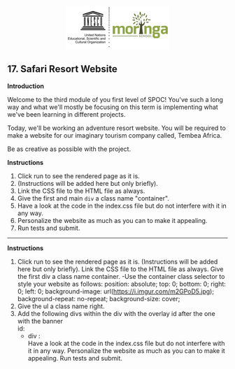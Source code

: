  <p align="center">
  <img src="../images/moringa_unesco.png">
</p>

## 17. Safari Resort Website

**Introduction**

Welcome to the third module of you first level of SPOC! You've such a long way and what we'll mostly be focusing on this term is implementing what we've been learning in different projects.

Today, we'll be working an adventure resort website. You will be required to make a website for our imaginary tourism company called, Tembea Africa. 

Be as creative as possible with the project.

**Instructions**

1. Click run to see the rendered page as it is.
2. (Instructions will be added here but only briefly).
3. Link the CSS file to the HTML file as always.
4. Give the first and main `div` a class name "container". 
5. Have a look at the code in the index.css file but do not interfere with it in any way. 
6. Personalize the website as much as you can to make it appealing.
7. Run tests and submit.





**************************************************

**Instructions**
1.  Click run to see the rendered page as it is.
(Instructions will be added here but only briefly).
Link the CSS file to the HTML file as always.
Give the first  div a class name container.
   -Use the container  class selector to style your website as follows:
    position: absolute;
    top: 0;
    bottom: 0;
    right: 0;
    left: 0;
    background-image: url(https://i.imgur.com/m2GPoD5.jpg);
    background-repeat: no-repeat;
    background-size: cover;
  5.  Give the ul  a class name right.
 6.  Add the following divs within the div with the overlay id after the one with the banner      
      id:
       - div :  
Have a look at the code in the index.css file but do not interfere with it in any way. 
Personalize the website as much as you can to make it appealing.
 Run tests and submit.